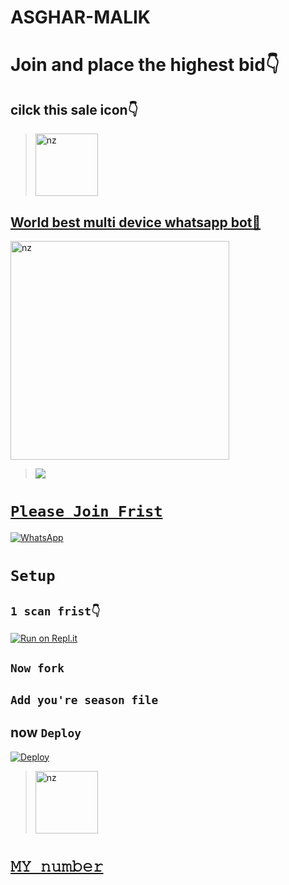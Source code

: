 # ASGHAR-MALIK <p align="center">


# Join and place the highest bid👇
## cilck this sale icon👇
> <a href="https://chat.whatsapp.com/GY0Nyy3uGfXJLzbKFvAACy"><img src="https://www.onlygfx.com/wp-content/uploads/2020/05/sale-stamp-2.png" alt="nz" width="100"/>



## World best multi device whatsapp bot🖤

<img src="https://i.ibb.co/fNQdj2h/Qeen-Ashiya.jpg" alt="nz" width="350"/>

</p>

> <a href="https://youtube.com/channel/UChP2lplECA2eZGCYLy_QeRA"><img src="https://img.shields.io/badge/Tutorial-Video-ff0000?style=for-the-badge&logo=youtube&logoColor=ff000000&link=https://www.youtube.com/c/BOTINDO" /><br>

# `Please Join Frist`
<a href="https://chat.whatsapp.com/LWOdea4zvErAHkLNuAQkoP"><img alt="WhatsApp" src="https://img.shields.io/badge/-Whatsapp%20Group-lightgrey?style=for-the-badge&logo=whatsapp&logoColor=white"/></a>

# `Setup`

## `1 scan frist👇`
[![Run on Repl.it](https://repl.it/badge/github/quiec/whatsAlfa)](https://replit.com/@nexusNw/M-D-SCANNER-V2?v=1?outputonly=1&lite=1#index.js)

## `Now fork`

## `Add you're season file`

## now `Deploy`
[![Deploy](https://www.herokucdn.com/deploy/button.svg)](https://heroku.com/deploy?template=https://github.com/malik-king/asm)


> <a href="https://github.com/BlackPanther-svg/Queen-Ashiya/discussions"><img src="https://user-images.githubusercontent.com/105980099/177285430-7c7c67f1-30b2-43d1-a30c-667682c4e320.png" alt="nz" width="100"/> 

# [`𝙼𝚈 𝚗𝚞𝚖𝚋𝚎𝚛`](http://wa.me/94741671668)

